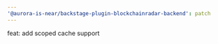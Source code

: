 ```yaml
---
'@aurora-is-near/backstage-plugin-blockchainradar-backend': patch
---
```


feat: add scoped cache support
